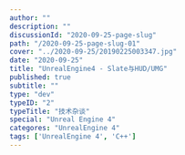 ```yaml
---
author: ""
description: ""
discussionId: "2020-09-25-page-slug"
path: "/2020-09-25-page-slug-01"
cover: "../2020-09-25/20190225003347.jpg"
date: "2020-09-25"
title: "UnrealEngine4 - Slate与HUD/UMG"
published: true
subtitle: ""
type: "dev"
typeID: "2"
typeTitle: "技术杂谈"
special: "Unreal Engine 4"
categores: "UnrealEngine 4"
tags: ['UnrealEngine 4', 'C++']
---
```

    
### 


